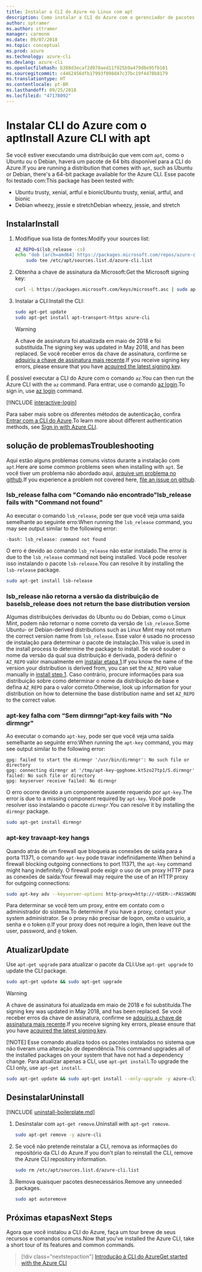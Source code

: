 ```yaml
---
title: Instalar a CLI do Azure no Linux com apt
description: Como instalar a CLI do Azure com o gerenciador de pacotes apt
author: sptramer
ms.author: sttramer
manager: carmonm
ms.date: 09/07/2018
ms.topic: conceptual
ms.prod: azure
ms.technology: azure-cli
ms.devlang: azure-cli
ms.openlocfilehash: b388d3ecaf2d978aed11f925b9a479d8e95fb101
ms.sourcegitcommit: c4462456dfb17993f098d47c37bc19f4d78b8179
ms.translationtype: HT
ms.contentlocale: pt-BR
ms.lasthandoff: 09/25/2018
ms.locfileid: "47178092"
---
```

# <a name="install-azure-cli-with-apt"></a><span data-ttu-id="e9a4c-103">Instalar CLI do Azure com o apt</span><span class="sxs-lookup"><span data-stu-id="e9a4c-103">Install Azure CLI with apt</span></span>

<span data-ttu-id="e9a4c-104">Se você estiver executando uma distribuição que vem com `apt`, como o Ubuntu ou o Debian, haverá um pacote de 64 bits disponível para a CLI do Azure.</span><span class="sxs-lookup"><span data-stu-id="e9a4c-104">If you are running a distribution that comes with `apt`, such as Ubuntu or Debian, there's a 64-bit package available for the Azure CLI.</span></span> <span data-ttu-id="e9a4c-105">Esse pacote foi testado com:</span><span class="sxs-lookup"><span data-stu-id="e9a4c-105">This package has been tested with:</span></span>

* <span data-ttu-id="e9a4c-106">Ubuntu trusty, xenial, artful e bionic</span><span class="sxs-lookup"><span data-stu-id="e9a4c-106">Ubuntu trusty, xenial, artful, and bionic</span></span>
* <span data-ttu-id="e9a4c-107">Debian wheezy, jessie e stretch</span><span class="sxs-lookup"><span data-stu-id="e9a4c-107">Debian wheezy, jessie, and stretch</span></span>

## <a name="install"></a><span data-ttu-id="e9a4c-108">Instalar</span><span class="sxs-lookup"><span data-stu-id="e9a4c-108">Install</span></span>

1. <div id="install-step-1"/><span data-ttu-id="e9a4c-109">Modifique sua lista de fontes:</span><span class="sxs-lookup"><span data-stu-id="e9a4c-109">Modify your sources list:</span></span>

    ```bash
    AZ_REPO=$(lsb_release -cs)
    echo "deb [arch=amd64] https://packages.microsoft.com/repos/azure-cli/ $AZ_REPO main" | \
        sudo tee /etc/apt/sources.list.d/azure-cli.list
    ```

2. <div id="signingKey"/><span data-ttu-id="e9a4c-110">Obtenha a chave de assinatura da Microsoft:</span><span class="sxs-lookup"><span data-stu-id="e9a4c-110">Get the Microsoft signing key:</span></span>

   ```bash
   curl -L https://packages.microsoft.com/keys/microsoft.asc | sudo apt-key add -
   ```

3. <span data-ttu-id="e9a4c-111">Instalar a CLI:</span><span class="sxs-lookup"><span data-stu-id="e9a4c-111">Install the CLI:</span></span>

   ```bash
   sudo apt-get update
   sudo apt-get install apt-transport-https azure-cli
   ```

   > [!WARNING]
   > <span data-ttu-id="e9a4c-112">A chave de assinatura foi atualizada em maio de 2018 e foi substituída.</span><span class="sxs-lookup"><span data-stu-id="e9a4c-112">The signing key was updated in May 2018, and has been replaced.</span></span> <span data-ttu-id="e9a4c-113">Se você receber erros da chave de assinatura, confirme se [adquiriu a chave de assinatura mais recente](#signingKey).</span><span class="sxs-lookup"><span data-stu-id="e9a4c-113">If you receive signing key errors, please ensure that you have [acquired the latest signing key](#signingKey).</span></span>

<span data-ttu-id="e9a4c-114">É possível executar a CLI do Azure com o comando `az`.</span><span class="sxs-lookup"><span data-stu-id="e9a4c-114">You can then run the Azure CLI with the `az` command.</span></span> <span data-ttu-id="e9a4c-115">Para entrar, use o comando [az login](/cli/azure/reference-index#az-login).</span><span class="sxs-lookup"><span data-stu-id="e9a4c-115">To sign in, use [az login](/cli/azure/reference-index#az-login) command.</span></span>

[!INCLUDE [interactive-login](includes/interactive-login.md)]

<span data-ttu-id="e9a4c-116">Para saber mais sobre os diferentes métodos de autenticação, confira [Entrar com a CLI do Azure](authenticate-azure-cli.md).</span><span class="sxs-lookup"><span data-stu-id="e9a4c-116">To learn more about different authentication methods, see [Sign in with Azure CLI](authenticate-azure-cli.md).</span></span>

## <a name="troubleshooting"></a><span data-ttu-id="e9a4c-117">solução de problemas</span><span class="sxs-lookup"><span data-stu-id="e9a4c-117">Troubleshooting</span></span>

<span data-ttu-id="e9a4c-118">Aqui estão alguns problemas comuns vistos durante a instalação com `apt`.</span><span class="sxs-lookup"><span data-stu-id="e9a4c-118">Here are some common problems seen when installing with `apt`.</span></span> <span data-ttu-id="e9a4c-119">Se você tiver um problema não abordado aqui, [arquive um problema no github](https://github.com/Azure/azure-cli/issues).</span><span class="sxs-lookup"><span data-stu-id="e9a4c-119">If you experience a problem not covered here, [file an issue on github](https://github.com/Azure/azure-cli/issues).</span></span>

### <a name="lsbrelease-fails-with-command-not-found"></a><span data-ttu-id="e9a4c-120">lsb_release falha com "Comando não encontrado"</span><span class="sxs-lookup"><span data-stu-id="e9a4c-120">lsb_release fails with "Command not found"</span></span>

<span data-ttu-id="e9a4c-121">Ao executar o comando `lsb_release`, pode ser que você veja uma saída semelhante ao seguinte erro:</span><span class="sxs-lookup"><span data-stu-id="e9a4c-121">When running the `lsb_release` command, you may see output similar to the following error:</span></span>

```output
-bash: lsb_release: command not found
```

<span data-ttu-id="e9a4c-122">O erro é devido ao comando `lsb_release` não estar instalado.</span><span class="sxs-lookup"><span data-stu-id="e9a4c-122">The error is due to the `lsb_release` command not being installed.</span></span> <span data-ttu-id="e9a4c-123">Você pode resolver isso instalando o pacote `lsb-release`.</span><span class="sxs-lookup"><span data-stu-id="e9a4c-123">You can resolve it by installing the `lsb-release` package.</span></span>

```bash
sudo apt-get install lsb-release
```

### <a name="lsbrelease-does-not-return-the-base-distribution-version"></a><span data-ttu-id="e9a4c-124">lsb_release não retorna a versão da distribuição de base</span><span class="sxs-lookup"><span data-stu-id="e9a4c-124">lsb_release does not return the base distribution version</span></span>

<span data-ttu-id="e9a4c-125">Algumas distribuições derivadas do Ubuntu ou do Debian, como o Linux Mint, podem não retornar o nome correto da versão de `lsb_release`.</span><span class="sxs-lookup"><span data-stu-id="e9a4c-125">Some Ubuntu- or Debian-derived distributions such as Linux Mint may not return the correct version name from `lsb_release`.</span></span> <span data-ttu-id="e9a4c-126">Esse valor é usado no processo de instalação para determinar o pacote de instalação.</span><span class="sxs-lookup"><span data-stu-id="e9a4c-126">This value is used in the install process to determine the package to install.</span></span> <span data-ttu-id="e9a4c-127">Se você souber o nome da versão da qual sua distribuição é derivada, poderá definir o `AZ_REPO` valor manualmente em [instalar etapa 1](#install-step-1).</span><span class="sxs-lookup"><span data-stu-id="e9a4c-127">If you know the name of the version your distribution is derived from, you can set the `AZ_REPO` value manually in [install step 1](#install-step-1).</span></span> <span data-ttu-id="e9a4c-128">Caso contrário, procure informações para sua distribuição sobre como determinar o nome da distribuição de base e defina `AZ_REPO` para o valor correto.</span><span class="sxs-lookup"><span data-stu-id="e9a4c-128">Otherwise, look up information for your distribution on how to determine the base distribution name and set `AZ_REPO` to the correct value.</span></span>

### <a name="apt-key-fails-with-no-dirmngr"></a><span data-ttu-id="e9a4c-129">apt-key falha com “Sem dirmngr”</span><span class="sxs-lookup"><span data-stu-id="e9a4c-129">apt-key fails with "No dirmngr"</span></span>

<span data-ttu-id="e9a4c-130">Ao executar o comando `apt-key`, pode ser que você veja uma saída semelhante ao seguinte erro:</span><span class="sxs-lookup"><span data-stu-id="e9a4c-130">When running the `apt-key` command, you may see output similar to the following error:</span></span>

```output
gpg: failed to start the dirmngr '/usr/bin/dirmngr': No such file or directory
gpg: connecting dirmngr at '/tmp/apt-key-gpghome.kt5zo27tp1/S.dirmngr' failed: No such file or directory
gpg: keyserver receive failed: No dirmngr
```

<span data-ttu-id="e9a4c-131">O erro ocorre devido a um componente ausente requerido por `apt-key`.</span><span class="sxs-lookup"><span data-stu-id="e9a4c-131">The error is due to a missing component required by `apt-key`.</span></span> <span data-ttu-id="e9a4c-132">Você pode resolver isso instalando o pacote `dirmngr`.</span><span class="sxs-lookup"><span data-stu-id="e9a4c-132">You can resolve it by installing the `dirmngr` package.</span></span>

```bash
sudo apt-get install dirmngr
```

### <a name="apt-key-hangs"></a><span data-ttu-id="e9a4c-133">apt-key trava</span><span class="sxs-lookup"><span data-stu-id="e9a4c-133">apt-key hangs</span></span>

<span data-ttu-id="e9a4c-134">Quando atrás de um firewall que bloqueia as conexões de saída para a porta 11371, o comando `apt-key` pode travar indefinidamente.</span><span class="sxs-lookup"><span data-stu-id="e9a4c-134">When behind a firewall blocking outgoing connections to port 11371, the `apt-key` command might hang indefinitely.</span></span> <span data-ttu-id="e9a4c-135">O firewall pode exigir o uso de um proxy HTTP para as conexões de saída:</span><span class="sxs-lookup"><span data-stu-id="e9a4c-135">Your firewall may require the use of an HTTP proxy for outgoing connections:</span></span>

```bash
sudo apt-key adv --keyserver-options http-proxy=http://<USER>:<PASSWORD>@<PROXY-HOST>:<PROXY-PORT>/ --keyserver packages.microsoft.com --recv-keys 52E16F86FEE04B979B07E28DB02C46DF417A0893
```

<span data-ttu-id="e9a4c-136">Para determinar se você tem um proxy, entre em contato com o administrador do sistema.</span><span class="sxs-lookup"><span data-stu-id="e9a4c-136">To determine if you have a proxy, contact your system administrator.</span></span> <span data-ttu-id="e9a4c-137">Se o proxy não precisar de logon, omita o usuário, a senha e o token `@`.</span><span class="sxs-lookup"><span data-stu-id="e9a4c-137">If your proxy does not require a login, then leave out the user, password, and `@` token.</span></span>

## <a name="update"></a><span data-ttu-id="e9a4c-138">Atualizar</span><span class="sxs-lookup"><span data-stu-id="e9a4c-138">Update</span></span>

<span data-ttu-id="e9a4c-139">Use `apt-get upgrade` para atualizar o pacote da CLI.</span><span class="sxs-lookup"><span data-stu-id="e9a4c-139">Use `apt-get upgrade` to update the CLI package.</span></span>

   ```bash
   sudo apt-get update && sudo apt-get upgrade
   ```

> [!WARNING]
> <span data-ttu-id="e9a4c-140">A chave de assinatura foi atualizada em maio de 2018 e foi substituída.</span><span class="sxs-lookup"><span data-stu-id="e9a4c-140">The signing key was updated in May 2018, and has been replaced.</span></span> <span data-ttu-id="e9a4c-141">Se você receber erros da chave de assinatura, confirme se [adquiriu a chave de assinatura mais recente](#signingKey).</span><span class="sxs-lookup"><span data-stu-id="e9a4c-141">If you receive signing key errors, please ensure that you have [acquired the latest signing key](#signingKey).</span></span>
>
> [!NOTE]
> <span data-ttu-id="e9a4c-142">Esse comando atualiza todos os pacotes instalados no sistema que não tiveram uma alteração de dependência.</span><span class="sxs-lookup"><span data-stu-id="e9a4c-142">This command upgrades all of the installed packages on your system that have not had a dependency change.</span></span>
> <span data-ttu-id="e9a4c-143">Para atualizar apenas a CLI, use `apt-get install`.</span><span class="sxs-lookup"><span data-stu-id="e9a4c-143">To upgrade the CLI only, use `apt-get install`.</span></span>
> ```bash
> sudo apt-get update && sudo apt-get install --only-upgrade -y azure-cli
> ```

## <a name="uninstall"></a><span data-ttu-id="e9a4c-144">Desinstalar</span><span class="sxs-lookup"><span data-stu-id="e9a4c-144">Uninstall</span></span>

[!INCLUDE [uninstall-boilerplate.md](includes/uninstall-boilerplate.md)]

1. <span data-ttu-id="e9a4c-145">Desinstalar com `apt-get remove`.</span><span class="sxs-lookup"><span data-stu-id="e9a4c-145">Uninstall with `apt-get remove`.</span></span>

    ```bash
    sudo apt-get remove -y azure-cli
    ```

2. <span data-ttu-id="e9a4c-146">Se você não pretende reinstalar a CLI, remova as informações do repositório da CLI do Azure.</span><span class="sxs-lookup"><span data-stu-id="e9a4c-146">If you don't plan to reinstall the CLI, remove the Azure CLI repository information.</span></span>

   ```bash
   sudo rm /etc/apt/sources.list.d/azure-cli.list
   ```

3. <span data-ttu-id="e9a4c-147">Remova quaisquer pacotes desnecessários.</span><span class="sxs-lookup"><span data-stu-id="e9a4c-147">Remove any unneeded packages.</span></span>

   ```bash
   sudo apt autoremove
   ```

## <a name="next-steps"></a><span data-ttu-id="e9a4c-148">Próximas etapas</span><span class="sxs-lookup"><span data-stu-id="e9a4c-148">Next Steps</span></span>

<span data-ttu-id="e9a4c-149">Agora que você instalou a CLI do Azure, faça um tour breve de seus recursos e comandos comuns.</span><span class="sxs-lookup"><span data-stu-id="e9a4c-149">Now that you've installed the Azure CLI, take a short tour of its features and common commands.</span></span>

> [!div class="nextstepaction"]
> [<span data-ttu-id="e9a4c-150">Introdução à CLI do Azure</span><span class="sxs-lookup"><span data-stu-id="e9a4c-150">Get started with the Azure CLI</span></span>](get-started-with-azure-cli.md)